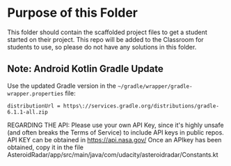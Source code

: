 # Purpose of this Folder

This folder should contain the scaffolded project files to get a student started on their project. This repo will be added to the Classroom for students to use, so please do not have any solutions in this folder.

## Note: Android Kotlin Gradle Update
Use the updated Gradle version in the `~/gradle/wrapper/gradle-wrapper.properties` file:
```
distributionUrl = https\://services.gradle.org/distributions/gradle-6.1.1-all.zip
```
REGARDING THE API:
Please use your own API Key, since it's highly unsafe (and often breaks the Terms of Service) to include API keys in public repos.
API KEY can be obtained in https://api.nasa.gov/
Once an APIkey has been obtained, copy it in the file AsteroidRadar/app/src/main/java/com/udacity/asteroidradar/Constants.kt
